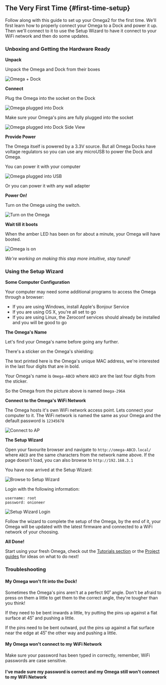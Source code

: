 ## The Very First Time {#first-time-setup}

Follow along with this guide to set up your Omega2 for the first time. We'll first learn how to properly connect your Omega to a Dock and power it up. Then we'll connect to it to use the Setup Wizard to have it connect to your WiFi network and then do some updates.

<!-- Second sentence above is awkward -->
<!-- LAZAR: include case where there is no dock -->


<!-- Prepare the Hardware -->

### Unboxing and Getting the Hardware Ready

**Unpack**

Unpack the Omega and Dock from their boxes

![Omega + Dock](./img/unbox-1-omega-with-dock.jpg "Omega + Dock")

**Connect**

Plug the Omega into the socket on the Dock

![Omega plugged into Dock](./img/unbox-2-omega-on-dock.jpg "Omega Plugged into Dock")

Make sure your Omega's pins are fully plugged into the socket

![Omega plugged into Dock Side View](./img/unbox-3-omega-on-dock-side.jpg)

**Provide Power**

The Omega itself is powered by a 3.3V source. But all Omega Docks have voltage regulators so you can use any microUSB to power the Dock and Omega.

<!-- ADD THIS: Plug a microUSB into your Omega -->
<!-- ADD PHOTO -->

You can power it with your computer

![Omega plugged into USB](./img/unbox-4-omega-provide-power.jpg "Omega plugged into USB")

Or you can power it with any wall adapter

<!-- include image of wall adapter -->

**Power On!**

Turn on the Omega using the switch.

![Turn on the Omega](./img/unbox-5-omega-switched-on.jpg "Turn on the Omega")

**Wait till it boots**

When the amber LED has been on for about a minute, your Omega will have booted.

![Omega is on](./img/unbox-6-omega-led-detail.jpg "Omega is on")

*We're working on making this step more intuitive, stay tuned!*

<!-- LAZAR: need to fix Omega LED in the firmware, when fixed, make sure to give time estimate for how long boot takes -->


<!-- GUI SETUP -->

### Using the Setup Wizard

**Some Computer Configuration**

Your computer may need some additional programs to access the Omega through a browser:
* If you are using Windows, install Apple's Bonjour Service
* If you are using OS X, you're all set to go
* If you are using Linux, the Zeroconf services should already be installed and you will be good to go

**The Omega's Name**

Let's find your Omega's name before going any further.

There's a sticker on the Omega's shielding:

<!-- Need image of production omega here -->

The text printed here is the Omega's unique MAC address, we're interested in the last four digits that are in bold.

Your Omega's name is `Omega-ABCD` where `ABCD` are the last four digits from the sticker.

So the Omega from the picture above is named `Omega-296A`


**Connect to the Omega's WiFi Network**

The Omega hosts it's own WiFi network access point. Lets connect your computer to it. The WiFi network is named the same as your Omega and the default password is `12345678`

![Connect to AP](./img/setup-1-connect-to-wifi.png "Connect to AP")


**The Setup Wizard**

Open your favourite browser and navigate to `http://omega-ABCD.local/` where `ABCD` are the same characters from the network name above. If the page doesn't load, you can also browse to `http://192.168.3.1`

You have now arrived at the Setup Wizard:

![Browse to Setup Wizard](./img/setup-2-wizard-start.png "Browse to Setup Wizard")

Login with the following information:
```
username: root
password: onioneer
```

![Setup Wizard Login](./img/setup-3-wizard-login.png "Browse to Setup Wizard")

Follow the wizard to complete the setup of the Omega, by the end of it, your Omega will be updated with the latest firmware and connected to a WiFi network of your choosing.

**All Done!**

Start using your fresh Omega, check out the [Tutorials section](./Tutorials/Contents) or the [Project guides](./Projects/Contents) for ideas on what to do next!

<!-- TODO: fix the links above when the content is available -->


### Troubleshooting

#### My Omega won't fit into the Dock!

Sometimes the Omega's pins aren't at a perfect 90˚ angle. Don't be afraid to press on them a little to get them to the correct angle, they're tougher than you think!

If they need to be bent inwards a little, try putting the pins up against a flat surface at 45˚ and pushing a little.

<!-- IMAGE OF THIS ACTION -->

If the pins need to be bent outward, put the pins up against a flat surface near the edge at 45˚ the other way and pushing a little.

<!-- IMAGE OF THIS ACTION -->

#### My Omega won't connect to my WiFi Network

Make sure your password has been typed in correctly, remember, WiFi passwords are case sensitive.

#### I've made sure my password is correct and my Omega still won't connect to my WiFi Network

<!-- explanation regarding Omega's IP address -->
